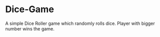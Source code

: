 # Dice-Game
A simple Dice Roller game which randomly rolls dice. Player with bigger number wins the game. 

